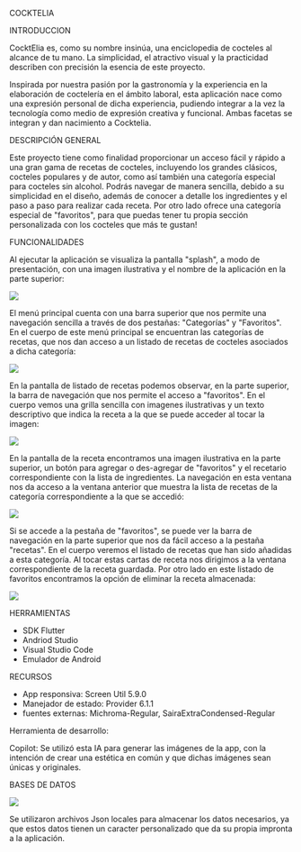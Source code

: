 COCKTELIA

INTRODUCCION

 CocktElia es, como su nombre insinúa, una enciclopedia de cocteles al alcance de tu
mano. La simplicidad, el atractivo visual y la practicidad describen con precisión la esencia de este proyecto.

 Inspirada por nuestra pasión por la gastronomía y la experiencia en la elaboración de
coctelería en el ámbito laboral, esta aplicación nace como una expresión personal de
dicha experiencia, pudiendo integrar a la vez la tecnología como medio de expresión
creativa y funcional. Ambas facetas se integran y dan nacimiento a Cocktelia.

DESCRIPCIÓN GENERAL

 Este proyecto tiene como finalidad proporcionar un acceso fácil y rápido a una gran
gama de recetas de cocteles, incluyendo los grandes clásicos, cocteles populares y de
autor, como así también una categoría especial para cocteles sin alcohol.
Podrás navegar de manera sencilla, debido a su simplicidad en el diseño, además de
conocer a detalle los ingredientes y el paso a paso para realizar cada receta. Por otro
lado ofrece una categoría especial de "favoritos", para que puedas tener tu propia sección 
personalizada con los cocteles que más te gustan!


FUNCIONALIDADES

Al ejecutar la aplicación se visualiza la pantalla "splash", a modo de presentación, con una imagen ilustrativa y el nombre de la aplicación en la parte superior:
 
![](https://github.com/SophieRF/MyFlutterProjects/blob/main/splashScreenIMG.jpeg)

 El menú principal cuenta con una barra superior que
nos permite una navegación sencilla a través de dos
pestañas: "Categorías" y "Favoritos".
En el cuerpo de este menú principal se encuentran las
categorías de recetas, que nos dan acceso a un listado
de recetas de cocteles asociados a dicha categoría:

![](https://github.com/SophieRF/MyFlutterProjects/blob/main/categoryMenu.jpeg)

 En la pantalla de listado de recetas podemos observar, en la
parte superior, la barra de navegación que nos permite el
acceso a "favoritos". En el cuerpo vemos una grilla sencilla con
imagenes ilustrativas y un texto descriptivo que indica la receta
a la que se puede acceder al tocar la imagen:

![](https://github.com/SophieRF/MyFlutterProjects/blob/main/recipesGridIMG.jpeg)

 En la pantalla de la receta encontramos una imagen
ilustrativa en la parte superior, un botón para
agregar o des-agregar de "favoritos" y el recetario
correspondiente con la lista de ingredientes. La
navegación en esta ventana nos da acceso a la
ventana anterior que muestra la lista de recetas de la
categoría correspondiente a la que se accedió:

![](https://github.com/SophieRF/MyFlutterProjects/blob/main/recipeIMG.jpeg)

 Si se accede a la pestaña de "favoritos", se puede ver la
barra de navegación en la parte superior que nos da fácil
acceso a la pestaña "recetas". En el cuerpo veremos el
listado de recetas que han sido añadidas a esta
categoría. Al tocar estas cartas de receta nos dirigimos a
la ventana correspondiente de la receta guardada. Por
otro lado en este listado de favoritos encontramos la
opción de eliminar la receta almacenada:

![](https://github.com/SophieRF/MyFlutterProjects/blob/main/favRecipesIMG.jpeg)

HERRAMIENTAS
* SDK Flutter
* Andriod Studio
* Visual Studio Code
* Emulador de Android

RECURSOS
* App responsiva: Screen Util 5.9.0
* Manejador de estado: Provider 6.1.1
* fuentes externas: Michroma-Regular, SairaExtraCondensed-Regular

Herramienta de desarrollo:

 Copilot: Se utilizó esta IA para generar las imágenes de la app, con la intención de crear una estética
en común y que dichas imágenes sean únicas y originales.

BASES DE DATOS

![](https://github.com/SophieRF/MyFlutterProjects/blob/main/dataBase.jpeg)

 Se utilizaron archivos Json locales para almacenar los datos necesarios, ya que
estos datos tienen un caracter personalizado que da su propia impronta a la aplicación.
